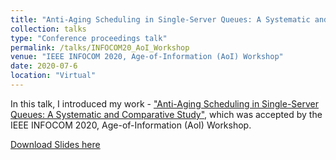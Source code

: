 ```yaml
---
title: "Anti-Aging Scheduling in Single-Server Queues: A Systematic and Comparative Study"
collection: talks
type: "Conference proceedings talk"
permalink: /talks/INFOCOM20_AoI_Workshop
venue: "IEEE INFOCOM 2020, Age-of-Information (AoI) Workshop"
date: 2020-07-6
location: "Virtual"
---
```


In this talk, I introduced my work - ["Anti-Aging Scheduling in Single-Server Queues: A Systematic and Comparative Study"](https://zhongdong1994.github.io/publications/INFOCOM2020_AoI_Workshop), which was accepted by the IEEE INFOCOM 2020, Age-of-Information (AoI) Workshop. 

[Download Slides here](https://zhongdong1994.github.io/files/INFOCOM20_AoI_Workshop_Zhongdong.pdf)

